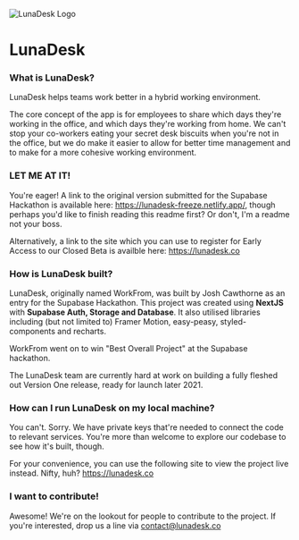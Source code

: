 ![LunaDesk Logo](http://lunadesk.co/images/socialImage.jpg)

# LunaDesk

### What is LunaDesk?

LunaDesk helps teams work better in a hybrid working environment.

The core concept of the app is for employees to share which days they're working in the office, and which days they're working from home. We can't stop your co-workers eating your secret desk biscuits when you're not in the office, but we do make it easier to allow for better time management and to make for a more cohesive working environment.

### LET ME AT IT!

You're eager! A link to the original version submitted for the Supabase Hackathon is available here: https://lunadesk-freeze.netlify.app/, though perhaps you'd like to finish reading this readme first? Or don't, I'm a readme not your boss.

Alternatively, a link to the site which you can use to register for Early Access to our Closed Beta is availble here: https://lunadesk.co

### How is LunaDesk built?

LunaDesk, originally named WorkFrom, was built by Josh Cawthorne as an entry for the Supabase Hackathon. This project was created using **NextJS** with **Supabase Auth, Storage and Database**. It also utilised libraries including (but not limited to) Framer Motion, easy-peasy, styled-components and recharts.

WorkFrom went on to win "Best Overall Project" at the Supabase hackathon.

The LunaDesk team are currently hard at work on building a fully fleshed out Version One release, ready for launch later 2021.

### How can I run LunaDesk on my local machine?

You can't. Sorry. We have private keys that're needed to connect the code to relevant services. You're more than welcome to explore our codebase to see how it's built, though.

For your convenience, you can use the following site to view the project live instead. Nifty, huh?
https://lunadesk.co

### I want to contribute!

Awesome! We're on the lookout for people to contribute to the project. If you're interested, drop us a line via contact@lunadesk.co
